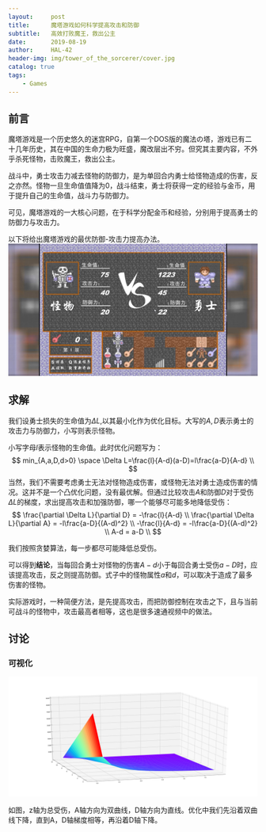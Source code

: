 ```yaml
---
layout:     post
title:      魔塔游戏如何科学提高攻击和防御
subtitle:   高效打败魔王，救出公主
date:       2019-08-19
author:     HAL-42
header-img: img/tower_of_the_sorcerer/cover.jpg
catalog: true
tags:
    - Games
---
```

## 前言

魔塔游戏是一个历史悠久的迷宫RPG，自第一个DOS版的魔法の塔，游戏已有二十几年历史，其在中国的生命力极为旺盛，魔改层出不穷。但究其主要内容，不外乎杀死怪物，击败魔王，救出公主。

战斗中，勇士攻击力减去怪物的防御力，是为单回合内勇士给怪物造成的伤害，反之亦然。怪物一旦生命值值降为0，战斗结束，勇士将获得一定的经验与金币，用于提升自己的生命值，战斗力与防御力。

可见，魔塔游戏的一大核心问题，在于科学分配金币和经验，分别用于提高勇士的防御力与攻击力。

以下将给出魔塔游戏的最优防御-攻击力提高办法。
![cover](../img/tower_of_the_sorcerer/cover.jpg)



## 求解

我们设勇士损失的生命值为$\Delta L$,以其最小化作为优化目标。大写的$A,D$表示勇士的攻击力与防御力，小写则表示怪物。

小写字母$l$表示怪物的生命值。此时优化问题写为：
$$
min_{A,a,D,d>0} \space \Delta L=\frac{l}{A-d}(a-D)=l\frac{a-D}{A-d} \\
$$
当然，我们不需要考虑勇士无法对怪物造成伤害，或怪物无法对勇士造成伤害的情况。这并不是一个凸优化问题，没有最优解。但通过比较攻击$A$和防御$D$对于受伤$\Delta L$的梯度，求出提高攻击和加强防御，哪一个能够尽可能多地降低受伤：
$$
\frac{\partial \Delta L}{\partial D} = -\frac{l}{A-d} \\
\frac{\partial \Delta L}{\partial A} = -l\frac{a-D}{(A-d)^2} \\
-\frac{l}{A-d} = -l\frac{a-D}{(A-d)^2} \\
A-d = a-D \\
$$

我们按照贪婪算法，每一步都尽可能降低总受伤。

可以得到**结论**，当每回合勇士对怪物的伤害$A-d$小于每回合勇士受伤$a-D$时，应该提高攻击，反之则提高防御。式子中的怪物属性$a$和$d$，可以取决于造成了最多伤害的怪物。

实际游戏时，一种简便方法，是先提高攻击，而把防御控制在攻击之下，且与当前可战斗的怪物中，攻击最高者相等，这也是很多速通视频中的做法。

## 讨论

### 可视化

![surface](../img/tower_of_the_sorcerer/surface.png)

如图，z轴为总受伤，A轴方向为双曲线，D轴方向为直线。优化中我们先沿着双曲线下降，直到A，D轴梯度相等，再沿着D轴下降。
